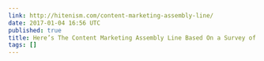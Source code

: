 ```yaml
---
link: http://hitenism.com/content-marketing-assembly-line/
date: 2017-01-04 16:56 UTC
published: true
title: Here’s The Content Marketing Assembly Line Based On a Survey of 2,203 Companies
tags: []
---
```




